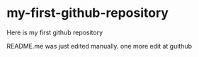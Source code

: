 # my-first-github-repository
Here is my first github repository

README.me was just edited manually. one more edit at guithub
